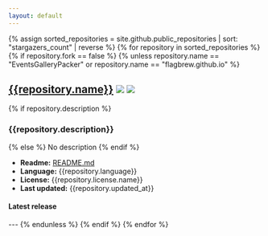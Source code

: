 ```yaml
---
layout: default
---
```


<script src="https://code.jquery.com/jquery-3.3.1.min.js"></script>
<script>
function fileSize(size) {
    var i = size == 0 ? 0 : Math.floor( Math.log(size) / Math.log(1024) );
    return ( size / Math.pow(1024, i) ).toFixed(2) * 1 + ' ' + ['B', 'kB', 'MB', 'GB', 'TB'][i];
};

function qrCodeGoogleApi(link) {
  return "https://chart.googleapis.com/chart?chs=300x300&cht=qr&chl="+ link + "&choe=UTF-8.png";
}
</script>

{% assign sorted_repositories = site.github.public_repositories | sort: "stargazers_count" | reverse %}
{% for repository in sorted_repositories %}
  {% if repository.fork == false %}
  {% unless repository.name == "EventsGalleryPacker" or repository.name == "flagbrew.github.io" %}
  <h2><a href="{{repository.html_url}}">{{repository.name}}</a> <img src="https://img.shields.io/github/downloads/FlagBrew/{{repository.name}}/total.svg"> <img src="https://img.shields.io/github/stars/FlagBrew/{{repository.name}}.svg"></h2>
  {% if repository.description %}
  <h3>{{repository.description}}</h3>
  {% else %}
  No description
  {% endif %}

  <script>
    $.getJSON("https://api.github.com/repos/FlagBrew/{{repository.name}}/readme", function (data) {
      $("#readme{{repository.name}}Id").attr("href", data['_links']['html'])
    });

    $.getJSON("https://api.github.com/repos/FlagBrew/{{repository.name}}/releases", function (data) {
      if ($.isArray(data) && data.length) {
        // release title
        document.getElementById("latestVersion{{repository.name}}").innerHTML = "Latest release: " + data[0].tag_name + " (" + data[0].published_at.substring(0, 10) + ")";

        for (var i in data[0]["assets"]) {
          let asset = data[0]["assets"][i];
          $("#latest{{repository.name}}").append('<li><b><a href="' + asset.browser_download_url + '">' + asset.name + '</a></b>'
          + (asset.name.endsWith(".cia") ? '<b><a href="' + qrCodeGoogleApi(asset.browser_download_url) + '"> [QR]</a></b>' : '')
          + ' (' + fileSize(asset.size) + ')'
          + '</li>'
          + 'Downloaded <b>' + asset.download_count + '</b> times</p>');
        }
        // source code
        $("#latest{{repository.name}}").append('<li><b><a href="' + data[0].zipball_url + '">Source code</a></b> for ' + data[0].tag_name + '</li>');
      } else {
        document.getElementById("latestVersion{{repository.name}}").style.display = "none";
        document.getElementById("latest{{repository.name}}").style.display = "none";
      }
    });
  </script>

  <ul>
    <li><b>Readme:</b> <a id="readme{{repository.name}}Id" href="README.md">README.md</a></li>
    <li><b>Language:</b> {{repository.language}}</li>
    <li><b>License:</b> {{repository.license.name}}</li>
    <li><b>Last updated:</b> {{repository.updated_at}}</li>
  </ul>
  <h4 id="latestVersion{{repository.name}}">Latest release</h4>
  <ul id="latest{{repository.name}}">
  </ul>
  ---
  {% endunless %}
  {% endif %}
{% endfor %}
